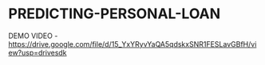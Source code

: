 # PREDICTING-PERSONAL-LOAN
DEMO VIDEO -https://drive.google.com/file/d/15_YxYRyvYaQA5qdskxSNR1FESLavGBfH/view?usp=drivesdk
